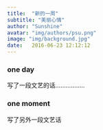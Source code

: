 ```yaml
---
title:  "新的一周"
subtitle: "美丽心情"
author: "Sunshine"
avatar: "img/authors/psu.png"
image: "img/background.jpg"
date:   2016-06-23 12:12:12
---
```


### one day

写了一段文艺的话.................

### one moment

写了另外一段文艺话